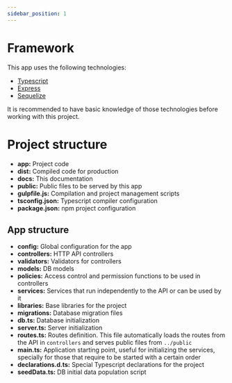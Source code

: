 ```yaml
---
sidebar_position: 1
---
```


# Framework

This app uses the following technologies:

- [Typescript](https://www.typescriptlang.org/docs/tutorial.html)
- [Express](http://expressjs.com/en/4x/api.html)
- [Sequelize](http://docs.sequelizejs.com/en/latest/api/sequelize/)

It is recommended to have basic knowledge of those technologies before working with this project.

# Project structure

- **app:** Project code
- **dist:** Compiled code for production
- **docs:** This documentation
- **public:** Public files to be served by this app
- **gulpfile.js:** Compilation and project management scripts
- **tsconfig.json:** Typescript compiler configuration
- **package.json:** npm project configuration

## App structure

- **config:** Global configuration for the app
- **controllers:** HTTP API controllers
- **validators:** Validators for controllers
- **models:** DB models
- **policies:** Access control and permission functions to be used in controllers
- **services:** Services that run independently to the API or can be used by it
- **libraries:** Base libraries for the project
- **migrations:** Database migration files
- **db.ts:** Database initialization
- **server.ts:** Server initialization
- **routes.ts:** Routes definition. This file automatically loads the routes from the API in `controllers` and serves public files from `../public`
- **main.ts:** Application starting point, useful for initializing the services, specially for those that require to be started with a certain order
- **declarations.d.ts:** Special Typescript declarations for the project
- **seedData.ts:** DB initial data population script


